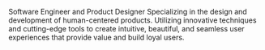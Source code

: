 Software Engineer and Product Designer Specializing in the design and development of human-centered products. Utilizing innovative techniques and cutting-edge tools to create intuitive, beautiful, and seamless user experiences that provide value and build loyal users.
